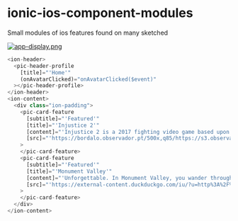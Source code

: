 # ionic-ios-component-modules
Small modules of ios features found on many sketched


[![app-display.png](https://i.postimg.cc/j2tRxX1d/app-display.png)](https://postimg.cc/VrGx4j13)
```javascript 
<ion-header>
  <pic-header-profile
    [title]="'Home'"
    (onAvatarClicked)="onAvatarClicked($event)"
  ></pic-header-profile>
</ion-header>
<ion-content>
  <div class="ion-padding">
    <pic-card-feature
      [subtitle]="'Featured'"
      [title]="'Injustice 2'"
      [content]="'Injustice 2 is a 2017 fighting video game based upon the DC Universe. It was developed by NetherRealm Studios and published by Warner Bros.'"
      [src]="'https://bordalo.observador.pt/500x,q85/https://s3.observador.pt/wp-content/uploads/2017/05/25151334/thumb-1920-790802_770x433_acf_cropped.jpg'"
    >
    </pic-card-feature>
    <pic-card-feature
      [subtitle]="'Featured'"
      [title]="'Monument Valley'"
      [content]="'Unforgettable. In Monument Valley, you wander through a beautiful world of castles, sunsets and towers that seem to reach the moon. '"
      [src]="'https://external-content.duckduckgo.com/iu/?u=http%3A%2F%2Fimg.phonandroid.com%2F2017%2F11%2Fmonument-valley-2-android.jpg&f=1&nofb=1'"
    >
    </pic-card-feature>
  </div>
</ion-content>
```


